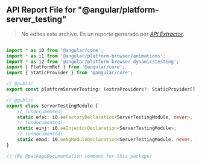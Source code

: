 ## API Report File for "@angular/platform-server_testing"

> No edites este archivo. Es un reporte generado por [*API Extractor*](https://api-extractor.com/).

```ts

import * as i0 from '@angular/core';
import * as i1 from '@angular/platform-browser/animations';
import * as i2 from '@angular/platform-browser-dynamic/testing';
import { PlatformRef } from '@angular/core';
import { StaticProvider } from '@angular/core';

// @public
export const platformServerTesting: (extraProviders?: StaticProvider[] | undefined) => PlatformRef;

// @public
export class ServerTestingModule {
    // (undocumented)
    static ɵfac: i0.ɵɵFactoryDeclaration<ServerTestingModule, never>;
    // (undocumented)
    static ɵinj: i0.ɵɵInjectorDeclaration<ServerTestingModule>;
    // (undocumented)
    static ɵmod: i0.ɵɵNgModuleDeclaration<ServerTestingModule, never, [typeof i1.NoopAnimationsModule], [typeof i2.BrowserDynamicTestingModule]>;
}

// (No @packageDocumentation comment for this package)

```
